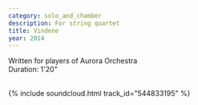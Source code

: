 ```yaml
---
category: solo_and_chamber 
description: For string quartet
title: Vindene
year: 2014
---
```


Written for players of Aurora Orchestra\
Duration: 1'20"\
<br>

{% include soundcloud.html track_id="544833195" %}
